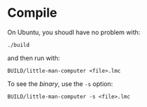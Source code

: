 
# Compile

On Ubuntu, you shoudl have no problem with:

    ./build

and then run with:

    BUILD/little-man-computer <file>.lmc

To see the _binary_, use the `-s` option:

    BUILD/little-man-computer -s <file>.lmc

